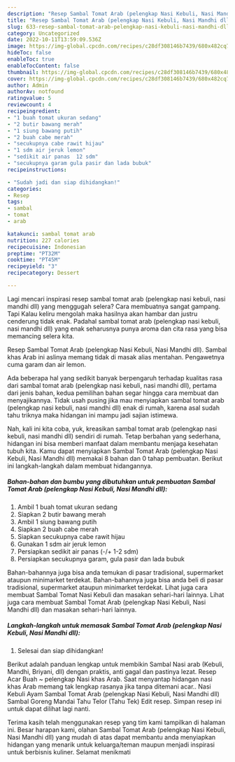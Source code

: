 ```yaml
---
description: "Resep Sambal Tomat Arab (pelengkap Nasi Kebuli, Nasi Mandhi dll) yang Lezat Sekali , Menggugah Selera"
title: "Resep Sambal Tomat Arab (pelengkap Nasi Kebuli, Nasi Mandhi dll) yang Lezat Sekali , Menggugah Selera"
slug: 633-resep-sambal-tomat-arab-pelengkap-nasi-kebuli-nasi-mandhi-dll-yang-lezat-sekali-menggugah-selera
category: Uncategorized
date: 2022-10-11T13:59:09.536Z
image: https://img-global.cpcdn.com/recipes/c28df308146b7439/680x482cq70/sambal-tomat-arab-pelengkap-nasi-kebuli-nasi-mandhi-dll-foto-resep-utama.jpg
hideToc: false
enableToc: true
enableTocContent: false
thumbnail: https://img-global.cpcdn.com/recipes/c28df308146b7439/680x482cq70/sambal-tomat-arab-pelengkap-nasi-kebuli-nasi-mandhi-dll-foto-resep-utama.jpg
cover: https://img-global.cpcdn.com/recipes/c28df308146b7439/680x482cq70/sambal-tomat-arab-pelengkap-nasi-kebuli-nasi-mandhi-dll-foto-resep-utama.jpg
author: Admin
authorAv: notfound
ratingvalue: 5
reviewcount: 4
recipeingredient:
- "1 buah tomat ukuran sedang"
- "2 butir bawang merah"
- "1 siung bawang putih"
- "2 buah cabe merah"
- "secukupnya cabe rawit hijau"
- "1 sdm air jeruk lemon"
- "sedikit air panas  12 sdm"
- "secukupnya garam gula pasir dan lada bubuk"
recipeinstructions:

- "Sudah jadi dan siap dihidangkan!"
categories:
- Resep
tags:
- sambal
- tomat
- arab

katakunci: sambal tomat arab 
nutrition: 227 calories
recipecuisine: Indonesian
preptime: "PT32M"
cooktime: "PT45M"
recipeyield: "3"
recipecategory: Dessert

---
```



Lagi mencari inspirasi resep sambal tomat arab (pelengkap nasi kebuli, nasi mandhi dll) yang menggugah selera? Cara membuatnya sangat gampang. Tapi Kalau keliru mengolah maka hasilnya akan hambar dan justru cenderung tidak enak. Padahal sambal tomat arab (pelengkap nasi kebuli, nasi mandhi dll) yang enak seharusnya punya aroma dan cita rasa yang bisa memancing selera kita.


Resep Sambal Tomat Arab (pelengkap Nasi Kebuli, Nasi Mandhi dll). Sambal khas Arab ini aslinya memang tidak di masak alias mentahan. Pengawetnya cuma garam dan air lemon.

Ada beberapa hal yang sedikit banyak berpengaruh terhadap kualitas rasa dari sambal tomat arab (pelengkap nasi kebuli, nasi mandhi dll), pertama dari jenis bahan, kedua pemilihan bahan segar hingga cara membuat dan menyajikannya. Tidak usah pusing jika mau menyiapkan sambal tomat arab (pelengkap nasi kebuli, nasi mandhi dll) enak di rumah, karena asal sudah tahu triknya maka hidangan ini mampu jadi sajian istimewa.


Nah, kali ini kita coba, yuk, kreasikan sambal tomat arab (pelengkap nasi kebuli, nasi mandhi dll) sendiri di rumah. Tetap berbahan yang sederhana, hidangan ini bisa memberi manfaat dalam membantu menjaga kesehatan tubuh kita. Kamu dapat menyiapkan Sambal Tomat Arab (pelengkap Nasi Kebuli, Nasi Mandhi dll) memakai 8 bahan dan 0 tahap pembuatan. Berikut ini langkah-langkah dalam membuat hidangannya.

<!--inarticleads1-->

##### Bahan-bahan dan bumbu yang dibutuhkan untuk pembuatan Sambal Tomat Arab (pelengkap Nasi Kebuli, Nasi Mandhi dll):

1. Ambil 1 buah tomat ukuran sedang
1. Siapkan 2 butir bawang merah
1. Ambil 1 siung bawang putih
1. Siapkan 2 buah cabe merah
1. Siapkan secukupnya cabe rawit hijau
1. Gunakan 1 sdm air jeruk lemon
1. Persiapkan sedikit air panas (-/+ 1-2 sdm)
1. Persiapkan secukupnya garam, gula pasir dan lada bubuk


Bahan-bahannya juga bisa anda temukan di pasar tradisional, supermarket ataupun minimarket terdekat. Bahan-bahannya juga bisa anda beli di pasar tradisional, supermarket ataupun minimarket terdekat. Lihat juga cara membuat Sambal Tomat Nasi Kebuli dan masakan sehari-hari lainnya. Lihat juga cara membuat Sambal Tomat Arab (pelengkap Nasi Kebuli, Nasi Mandhi dll) dan masakan sehari-hari lainnya. 

<!--inarticleads2-->

##### Langkah-langkah untuk memasak Sambal Tomat Arab (pelengkap Nasi Kebuli, Nasi Mandhi dll):


1. Selesai dan siap dihidangkan!

Berikut adalah panduan lengkap untuk membikin Sambal Nasi arab (Kebuli, Mandhi, Briyani, dll) dengan praktis, anti gagal dan pastinya lezat. Resep Acar Buah ~ pelengkap Nasi khas Arab. Saat menyantap hidangan nasi khas Arab memang tak lengkap rasanya jika tanpa ditemani acar.. Nasi Kebuli Ayam Sambal Tomat Arab (pelengkap Nasi Kebuli, Nasi Mandhi dll) Sambal Goreng Mandai Tahu Telor (Tahu Tek) Edit resep. Simpan resep ini untuk dapat dilihat lagi nanti. 

Terima kasih telah menggunakan resep yang tim kami tampilkan di halaman ini. Besar harapan kami, olahan Sambal Tomat Arab (pelengkap Nasi Kebuli, Nasi Mandhi dll) yang mudah di atas dapat membantu anda menyiapkan hidangan yang menarik untuk keluarga/teman maupun menjadi inspirasi untuk berbisnis kuliner. Selamat menikmati
